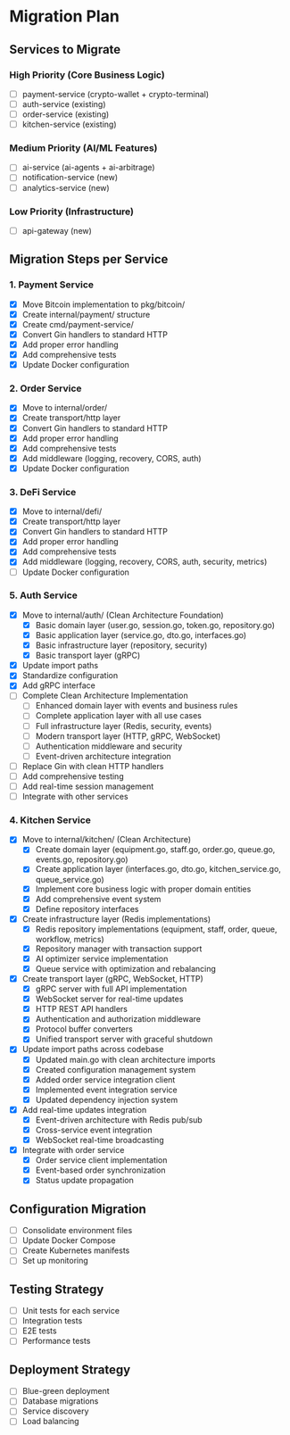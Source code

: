 # Migration Plan

## Services to Migrate

### High Priority (Core Business Logic)

- [ ] payment-service (crypto-wallet + crypto-terminal)
- [ ] auth-service (existing)
- [ ] order-service (existing)
- [ ] kitchen-service (existing)

### Medium Priority (AI/ML Features)

- [ ] ai-service (ai-agents + ai-arbitrage)
- [ ] notification-service (new)
- [ ] analytics-service (new)

### Low Priority (Infrastructure)

- [ ] api-gateway (new)

## Migration Steps per Service

### 1. Payment Service

- [x] Move Bitcoin implementation to pkg/bitcoin/
- [x] Create internal/payment/ structure
- [x] Create cmd/payment-service/
- [x] Convert Gin handlers to standard HTTP
- [x] Add proper error handling
- [x] Add comprehensive tests
- [x] Update Docker configuration

### 2. Order Service

- [x] Move to internal/order/
- [x] Create transport/http layer
- [x] Convert Gin handlers to standard HTTP
- [x] Add proper error handling
- [x] Add comprehensive tests
- [x] Add middleware (logging, recovery, CORS, auth)
- [x] Update Docker configuration

### 3. DeFi Service

- [x] Move to internal/defi/
- [x] Create transport/http layer
- [x] Convert Gin handlers to standard HTTP
- [x] Add proper error handling
- [x] Add comprehensive tests
- [x] Add middleware (logging, recovery, CORS, auth, security, metrics)
- [ ] Update Docker configuration

### 5. Auth Service

- [x] Move to internal/auth/ (Clean Architecture Foundation)
  - [x] Basic domain layer (user.go, session.go, token.go, repository.go)
  - [x] Basic application layer (service.go, dto.go, interfaces.go)
  - [x] Basic infrastructure layer (repository, security)
  - [x] Basic transport layer (gRPC)
- [x] Update import paths
- [x] Standardize configuration
- [x] Add gRPC interface
- [ ] Complete Clean Architecture Implementation
  - [ ] Enhanced domain layer with events and business rules
  - [ ] Complete application layer with all use cases
  - [ ] Full infrastructure layer (Redis, security, events)
  - [ ] Modern transport layer (HTTP, gRPC, WebSocket)
  - [ ] Authentication middleware and security
  - [ ] Event-driven architecture integration
- [ ] Replace Gin with clean HTTP handlers
- [ ] Add comprehensive testing
- [ ] Add real-time session management
- [ ] Integrate with other services

### 4. Kitchen Service

- [x] Move to internal/kitchen/ (Clean Architecture)
  - [x] Create domain layer (equipment.go, staff.go, order.go, queue.go, events.go, repository.go)
  - [x] Create application layer (interfaces.go, dto.go, kitchen_service.go, queue_service.go)
  - [x] Implement core business logic with proper domain entities
  - [x] Add comprehensive event system
  - [x] Define repository interfaces
- [x] Create infrastructure layer (Redis implementations)
  - [x] Redis repository implementations (equipment, staff, order, queue, workflow, metrics)
  - [x] Repository manager with transaction support
  - [x] AI optimizer service implementation
  - [x] Queue service with optimization and rebalancing
- [x] Create transport layer (gRPC, WebSocket, HTTP)
  - [x] gRPC server with full API implementation
  - [x] WebSocket server for real-time updates
  - [x] HTTP REST API handlers
  - [x] Authentication and authorization middleware
  - [x] Protocol buffer converters
  - [x] Unified transport server with graceful shutdown
- [x] Update import paths across codebase
  - [x] Updated main.go with clean architecture imports
  - [x] Created configuration management system
  - [x] Added order service integration client
  - [x] Implemented event integration service
  - [x] Updated dependency injection system
- [x] Add real-time updates integration
  - [x] Event-driven architecture with Redis pub/sub
  - [x] Cross-service event integration
  - [x] WebSocket real-time broadcasting
- [x] Integrate with order service
  - [x] Order service client implementation
  - [x] Event-based order synchronization
  - [x] Status update propagation

## Configuration Migration

- [ ] Consolidate environment files
- [ ] Update Docker Compose
- [ ] Create Kubernetes manifests
- [ ] Set up monitoring

## Testing Strategy

- [ ] Unit tests for each service
- [ ] Integration tests
- [ ] E2E tests
- [ ] Performance tests

## Deployment Strategy

- [ ] Blue-green deployment
- [ ] Database migrations
- [ ] Service discovery
- [ ] Load balancing
